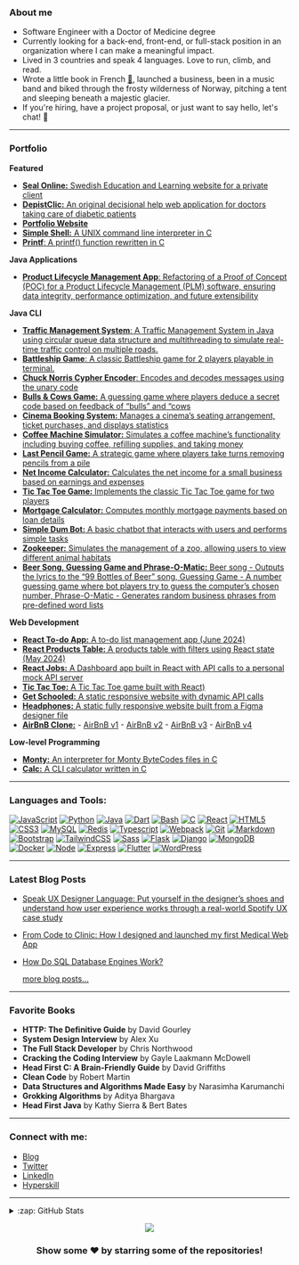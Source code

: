 ### About me
- Software Engineer with a Doctor of Medicine degree
- Currently looking for a back-end, front-end, or full-stack position in an organization where I can make a meaningful impact.
- Lived in 3 countries and speak 4 languages. Love to run, climb, and read.
- Wrote a little book in French [:book:](https://github.com/v-dav/v-dav/blob/12411bc570df3984b6205918a9a3f14a7bb51a49/Anesthe%CC%81sie%20sans%20myste%CC%80res.pdf), launched a business, been in a music band and biked through the frosty wilderness of Norway, pitching a tent and sleeping beneath a majestic glacier.
- If you're hiring, have a project proposal, or just want to say hello, let's chat! 🤝
---

### Portfolio

**Featured**
 - [**Seal Online:** Swedish Education and Learning website for a private client](https://sealonline.se/)
 - [**DepistClic:** An original decisional help web application for doctors taking care of diabetic patients](https://github.com/v-dav/DepistClic)
 - [**Portfolio Website**](https://utveckvlad.com)
 - [**Simple Shell:** A UNIX command line interpreter in C](https://github.com/v-dav/holbertonschool-simple_shell)
 - [**Printf**: A printf() function rewritten in C](https://github.com/v-dav/holbertonschool-printf)

**Java Applications**
- [**Product Lifecycle Management App**: Refactoring of a Proof of Concept (POC) for a Product Lifecycle Management (PLM) software, ensuring data integrity, performance optimization, and future extensibility](https://github.com/v-dav/product-lifecycle-management-app-proof-of-concept/tree/main)

**Java CLI**
- [**Traffic Management System**: A Traffic Management System in Java using circular queue data structure and multithreading to simulate real-time traffic control on multiple roads.](https://github.com/v-dav/java_programming/tree/main/traffic_management_system)
- [**Battleship Game**: A classic Battleship game for 2 players playable in terminal.](https://github.com/v-dav/java_programming/tree/main/battleship)
- [**Chuck Norris Cypher Encoder**: Encodes and decodes messages using the unary code](https://github.com/v-dav/java_programming/tree/main/chuck_norris_cypher_encoder)
- [**Bulls & Cows Game:** A guessing game where players deduce a secret code based on feedback of “bulls” and “cows](https://github.com/v-dav/java_programming/tree/main/bulls_and_cows_game)
- [**Cinema Booking System:** Manages a cinema’s seating arrangement, ticket purchases, and displays statistics](https://github.com/v-dav/java_programming/tree/main/cinema_manager)
- [**Coffee Machine Simulator:** Simulates a coffee machine’s functionality including buying coffee, refilling supplies, and taking money](https://github.com/v-dav/java_programming/tree/main/coffee_machine)
- [**Last Pencil Game:** A strategic game where players take turns removing pencils from a pile](https://github.com/v-dav/java_programming/tree/main/last_pensil_game)
- [**Net Income Calculator:** Calculates the net income for a small business based on earnings and expenses](https://github.com/v-dav/java_programming/tree/main/cli_calculator)
- [**Tic Tac Toe Game:** Implements the classic Tic Tac Toe game for two players](https://github.com/v-dav/java_programming/tree/main/cli_tictactoe)
- [**Mortgage Calculator:** Computes monthly mortgage payments based on loan details](https://github.com/v-dav/java_programming/tree/main/mortgage_calculator)
- [**Simple Dum Bot:** A basic chatbot that interacts with users and performs simple tasks](https://github.com/v-dav/java_programming/tree/main/simple_bot)
- [**Zookeeper:** Simulates the management of a zoo, allowing users to view different animal habitats](https://github.com/v-dav/java_programming/tree/main/zookeeper)
- [**Beer Song, Guessing Game and Phrase-O-Matic:** Beer song - Outputs the lyrics to the “99 Bottles of Beer” song, Guessing Game - A number guessing game where bot players try to guess the computer’s chosen number, Phrase-O-Matic - Generates random business phrases from pre-defined word lists](https://github.com/v-dav/java_programming/tree/main/head_first)


**Web Development**
- [**React To-do App:** A to-do list management app (June 2024)](https://v-dav.github.io/react-todo/)
- [**React Products Table:** A products table with filters using React state (May 2024)](https://v-dav.github.io/react-products-table/)
- [**React Jobs:** A Dashboard app built in React with API calls to a personal mock API server](https://react-jobs-gfw8.onrender.com/)
- [**Tic Tac Toe:** A Tic Tac Toe game built with React)](https://v-dav.github.io/tictactoe_game_react/)
- [**Get Schooled:** A static responsive website with dynamic API calls](https://v-dav.github.io/holbertonschool-smiling-school-javascript/)
- [**Headphones:** A static fully responsive website built from a Figma designer file](https://v-dav.github.io/holbertonschool-headphones/index.html)
- [**AirBnB Clone:**](https://github.com/v-dav/holbertonschool-AirBnB_clone/) - [AirBnB v1](https://github.com/v-dav/holbertonschool-AirBnB_clone) - [AirBnB v2](https://github.com/v-dav/holbertonschool-AirBnB_clone_v2) - [AirBnB v3](https://github.com/v-dav/holbertonschool-AirBnB_clone_v3) - [AirBnB v4](https://github.com/v-dav/holbertonschool-AirBnB_clone_v4) 

   
 **Low-level Programming**
 - [**Monty:** An interpreter for Monty ByteCodes files in C](https://github.com/v-dav/holbertonschool-monty)
 - [**Calc:** A CLI calculator written in C](https://github.com/v-dav/holbertonschool-low_level_programming/tree/ff125d9296f2c08d73a4d43540cdc2a621e75708/function_pointers)

---
### Languages and Tools:

[![JavaScript](https://img.shields.io/badge/JavaScript-black?style=for-the-badge&logo=javascript&logoColor=F7DF1E)](https://github.com/v-dav)
[![Python](https://img.shields.io/badge/python-black?style=for-the-badge&logo=python)](https://github.com/v-dav)
[![Java](https://img.shields.io/badge/Java-black?style=for-the-badge&logo=openjdk&logoColor=white)](https://github.com/v-dav)
[![Dart](https://img.shields.io/badge/Dart-black?style=for-the-badge&logo=dart&logoColor=white)](https://github.com/v-dav)
[![Bash](https://img.shields.io/badge/bash-black?style=for-the-badge&logo=gnu-bash)](https://github.com/v-dav)
[![C](https://img.shields.io/badge/c-black?style=for-the-badge&logo=c)](https://github.com/v-dav)
[![React](https://img.shields.io/badge/React-black?style=for-the-badge&logo=react&logoColor=61DAFB)](https://github.com/v-dav)
[![HTML5](https://img.shields.io/badge/html5-black?style=for-the-badge&logo=html5)](https://github.com/v-dav)
[![CSS3](https://img.shields.io/badge/css3-black?style=for-the-badge&logo=css3)](https://github.com/v-dav)
[![MySQL](https://img.shields.io/badge/MySQL-black?style=for-the-badge&logo=mysql)](https://github.com/v-dav)
[![Redis](https://img.shields.io/badge/redis-black.svg?&style=for-the-badge&logo=redis)](https://github.com/v-dav)
[![Typescript](https://img.shields.io/badge/TypeScript-black?style=for-the-badge&logo=typescript)](https://github.com/v-dav)
[![Webpack](https://img.shields.io/badge/Webpack-black?style=for-the-badge&logo=Webpack)](https://github.com/v-dav)
[![Git](https://img.shields.io/badge/GIT-black?style=for-the-badge&logo=git&logoColor=orange)](https://github.com/v-dav)
[![Markdown](https://img.shields.io/badge/Markdown-000000?style=for-the-badge&logo=markdown)](https://www.markdownguide.org/)
[![Bootstrap](https://img.shields.io/badge/Bootstrap-black?style=for-the-badge&logo=bootstrap)](https://github.com/v-dav)
[![TailwindCSS](https://img.shields.io/badge/Tailwind_CSS-black?style=for-the-badge&logo=tailwind-css)](https://github.com/v-dav)
[![Sass](https://img.shields.io/badge/Sass-black?style=for-the-badge&logo=sass)](https://github.com/v-dav)
[![Flask](https://img.shields.io/badge/flask-%23000.svg?style=for-the-badge&logo=flask)](https://github.com/v-dav)
[![Django](https://img.shields.io/badge/Django-black?style=for-the-badge&logo=django&logoColor=green)](https://github.com/v-dav)
[![MongoDB](https://img.shields.io/badge/MongoDB-black?style=for-the-badge&logo=mongodb)](https://github.com/v-dav)
[![Docker](https://img.shields.io/badge/Docker-black?style=for-the-badge&logo=docker)](https://github.com/v-dav)
[![Node](https://img.shields.io/badge/Node%20js-black?style=for-the-badge&logo=nodedotjs)](https://github.com/v-dav)
[![Express](https://img.shields.io/badge/Express%20js-black?style=for-the-badge&logo=express)](https://github.com/v-dav)
[![Flutter](https://img.shields.io/badge/Flutter-black?style=for-the-badge&logo=flutter&logoColor=white)](https://github.com/v-dav)
[![WordPress](https://img.shields.io/badge/WordPress-black?style=for-the-badge&logo=wordpress)](https://wordpress.org/)

---

### Latest Blog Posts

- [Speak UX Designer Language: Put yourself in the designer’s shoes and understand how user experience works through a real-world Spotify UX case study](https://medium.com/design-bootcamp/speak-ux-designer-language-d688f8e12bf8)
- [From Code to Clinic: How I designed and launched my first Medical Web App](https://medium.com/@v-dav/from-code-to-clinic-how-i-designed-and-launched-my-first-medical-web-app-f115d86a44ac)
- [How Do SQL Database Engines Work?](https://medium.com/@v-dav/how-do-sql-database-engines-work-fa8c0300ea78)
  
  [more blog posts...](https://medium.com/@v-dav)

---

### Favorite Books

- **HTTP: The Definitive Guide** by David Gourley
- **System Design Interview** by Alex Xu
- **The Full Stack Developer** by Chris Northwood
- **Cracking the Coding Interview** by Gayle Laakmann McDowell
- **Head First C: A Brain-Friendly Guide** by  David Griffiths
- **Clean Code** by Robert Martin
- **Data Structures and Algorithms Made Easy** by Narasimha Karumanchi
- **Grokking Algorithms** by Aditya Bhargava
- **Head First Java** by Kathy Sierra & Bert Bates

---
### Connect with me:
- [Blog](https://medium.com/@v-dav)
- [Twitter](https://twitter.com/v_dav_dev)
- [LinkedIn](https://www.linkedin.com/in/v-dav/)
- [Hyperskill](https://hyperskill.org/profile/587845010)

---

<details>
<summary>:zap: GitHub Stats</summary>
<p align="center">
  <a href="https://github.com/v-dav">
    <img src="http://github-profile-summary-cards.vercel.app/api/cards/profile-details?username=v-dav&theme=transparent" />
  </a>
  <a href="https://github.com/v-dav">
    <img src="https://github-readme-streak-stats.herokuapp.com/?user=v-dav&hide_border=true&card_width=338&theme=transparent" />
  </a>
  <a href="https://github.com/v-dav">
    <img src="http://github-profile-summary-cards.vercel.app/api/cards/stats?username=v-dav&theme=transparent" />
  </a>
  <a href="https://github.com/v-dav">
    <img src="https://github-readme-stats.vercel.app/api/top-langs/?username=v-dav&langs_count=10&card_width=699&hide_border=true&theme=transparent" />
  </a>
</p>
</details>

<p align="center">
  <a href="https://github.com/v-dav">
    <img src="https://komarev.com/ghpvc/?username=v-dav&color=blue&style=flat)" />
  </a>
</p>

<div align="center">

### Show some ❤️ by starring some of the repositories!

</div>
